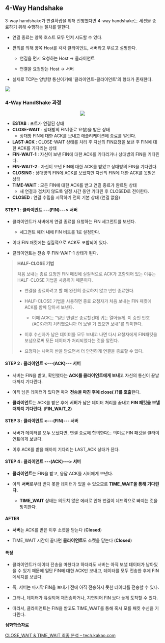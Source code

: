 ## 4-Way Handshake

3-way handshake가 연결확립을 위해 진행했다면 4-way handshake는 세션을 종료하기 위해 수행하는 절차를 말한다.

- 연결 종료는 양쪽 호스트 모두 먼저 시도할 수 있다.
  
- 편의를 의해 양쪽 Host를 각각 클라이언트, 서버라고 부르고 설명한다.
  
  - 연결을 먼저 요청하는 Host -> 클라이언트
    
  - 연결을 요청받는 Host -> 서버
    
- 실제로 TCP는 양뱡향 통신이기에 '클라이언트-클라이언트'의 형태가 존재한다.
  

![](https://i.postimg.cc/cHCDbBPY/TCPHeader.png)

### 4-Way HandShake 과정

<p align="center"><img src="https://i.postimg.cc/hPDM275c/img1-daumcdn.png"></p>

- **ESTAB** : 포트가 연결된 상태
- **CLOSE-WAIT** : 상대방의 FIN(종료 요청)을 받은 상태
  - 상대방 FIN에 대한 ACK를 보내고 애플리케이션에 종료를 알린다.
- **LAST-ACK** : CLOSE-WAIT 상태를 처리 후 자신의 FIN요청을 보낸 후 FIN에 대한 ACK를 기다리는 상태
- **FIN-WAIT-1** : 자신이 보낸 FIN에 대한 ACK를 기다리거나 상대방의 FIN을 기다린다.
- **FIN-WAIT-2** : 자신이 보낸 FIN에 대한 ACK를 받았고 상대방의 FIN을 기다린다.
- **CLOSING** : 상대방의 FIN에 ACK를 보냈지만 자신의 FIN에 대한 ACK를 못받은 상태
- **TIME-WAIT** : 모든 FIN에 대한 ACK를 받고 연결 종료가 완료된 상태
  - 새 연결과 겹치지 않도록 일정 시간 동안 기다린 후 CLOSED로 전이한다.
- **CLOSED** : 연결 수립을 시작하기 전의 기본 상태 (연결 없음)

#### STEP 1 : 클라이언트 ---(FIN)---> 서버

- 클라이언트가 서버에게 연결 종료를 요청하는 FIN 세그먼트를 보낸다.
  
  - 세그먼트 헤더 내에 FIN 비트를 1로 설정한다.
    
- 이때 FIN 패킷에는 실질적으로 ACK도 포함되어 있다.
  
- 클라이언트는 전송 후 FIN-WAIT-1 상태가 된다.
  

> **HALF-CLOSE 기법**
> 
> 처음 보내는 종료 요청인 FIN 패킷에 실질적으로 ACK가 포함되어 있는 이유는 HALF-CLOSE 기법을 사용하기 때문이다.
> 
> - 연결을 종료하려고 할 때 완전히 종료하지 않고 반만 종료한다.
>   
> - HALF-CLOSE 기법을 사용하면 종료 요청자가 처음 보내는 FIN 패킷에 ACK를 함께 담아서 보낸다.
>   
>   - 이때 ACK는 "일단 연결은 종료할건데 귀는 열어둘게. 이 승인 번호(ACK)까지 처리했으니까 더 보낼 거 있으면 보내"를 의미한다.
>     
> - 이후 수신자가 남은 데이터를 모두 보내고 나면 다시 요청자에게 FIN패킷을 보냄으로써 모든 데이터가 처리되었다는 것을 알린다.
>   
> - 요청자는 나머지 반을 닫으면서 더 안전하게 연결을 종료할 수 있다.
>   

#### STEP 2 : 클라이언트 <---(ACK)--- 서버

- 서버는 FIN을 받고, 확인했다는 **ACK를 클라이언트에게 보내**고 자신의 통신이 끝날때까지 기다린다.
  
- 아직 남은 데이터가 있다면 마저 **전송을 마친 후에 close( )?를 호출**한다.
  
- **클라이언트**는 ACK를 받은 후에 **서버**가 남은 데이터 처리를 끝내고 **FIN 패킷을 보낼 때까지 기다린다**. (**FIN_WAIT_2)**
  

#### STEP 3 : 클라이언트 <---(FIN)--- 서버

- 서버가 데이터를 모두 보냈다면, 연결 종료에 합의한다는 의미로 FIN 패킷을 클라이언트에게 보낸다.
  
- 이후 ACK를 받을 때까지 기다리는 LAST_ACK 상태가 된다.
  

#### STEP 4 : 클라이언트 ---(ACK)---> 서버

- **클라이언트**는 FIN을 받고, 응답 ACK를 서버에게 보낸다.
  
- 아직 **서버**로부터 받지 못한 데이터가 있을 수 있으므로 **TIME_WAIT을 통해 기다린다.**
  
  - **TIME_WAIT** 상태는 의도치 않은 에러로 인해 연결이 데드락으로 빠지는 것을 방지한다.
    

#### AFTER

- **서버**는 ACK를 받은 이후 소켓을 닫는다 (**Closed**)
  
- TIME_WAIT 시간이 끝나면 **클라이언트**도 소켓을 닫는다 (**Closed**)
  

#### 특징

- 클라이언트가 데이터 전송을 마쳤다고 하더라도 서버는 아직 보낼 데이터가 남아있을 수 있기 때문에 일단 FIN에 대한 ACK만 보내고, 데이터를 모두 전송한 후에 FIN 메세지를 보낸다.
  
- 즉, 서버는 마지막 FIN을 보내기 전에 아직 전송하지 못한 데이터를 전송할 수 있다.
  
- 그러나, 데이터가 유실되어 재전송하거나, 지연되어 FIN 보다 늦게 도착할 수 있다.
  
- 따라서, 클라이언트는 FIN을 받고도 TIME_WAIT를 통해 혹시 모를 패킷 수신을 기다린다.
  

**심화학습자료**

[CLOSE_WAIT &#038; TIME_WAIT 최종 분석 &#8211; tech.kakao.com](https://tech.kakao.com/2016/04/21/closewait-timewait/)
